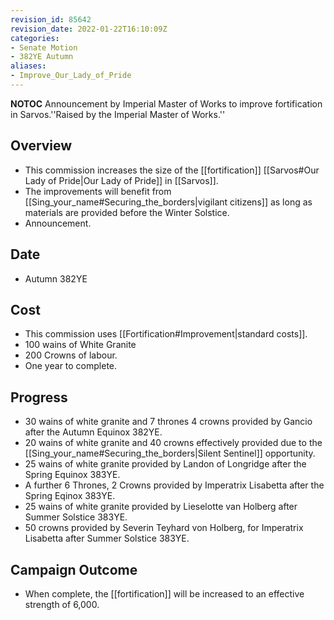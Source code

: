 ```yaml
---
revision_id: 85642
revision_date: 2022-01-22T16:10:09Z
categories:
- Senate Motion
- 382YE Autumn
aliases:
- Improve_Our_Lady_of_Pride
---
```



__NOTOC__
Announcement by Imperial Master of Works to improve fortification in Sarvos.''Raised by the Imperial Master of Works.''
## Overview
* This commission increases the size of the [[fortification]] [[Sarvos#Our Lady of Pride|Our Lady of Pride]] in [[Sarvos]].
* The improvements will benefit from [[Sing_your_name#Securing_the_borders|vigilant citizens]] as long as materials are provided before the Winter Solstice.
* Announcement.
## Date
* Autumn 382YE
## Cost
* This commission uses [[Fortification#Improvement|standard costs]].
* 100 wains of White Granite
* 200 Crowns of labour.
* One year to complete.
## Progress
* 30 wains of white granite and 7 thrones 4 crowns provided by  Gancio after the Autumn Equinox 382YE.
* 20 wains of white granite and 40 crowns effectively provided due to the [[Sing_your_name#Securing_the_borders|Silent Sentinel]] opportunity.
* 25 wains of white granite provided by Landon of Longridge after the Spring Equinox 383YE.
* A further 6 Thrones, 2 Crowns provided by Imperatrix Lisabetta after the Spring Eqinox 383YE.
* 25 wains of white granite provided by Lieselotte van Holberg after Summer Solstice 383YE.
* 50 crowns provided by Severin Teyhard von Holberg, for Imperatrix Lisabetta after Summer Solstice 383YE.

## Campaign Outcome
* When complete, the [[fortification]] will be increased to an effective strength of 6,000.